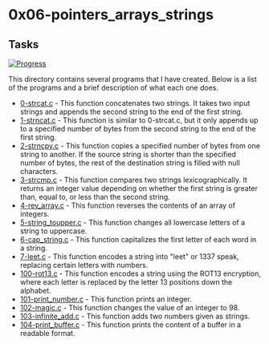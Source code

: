 # 0x06-pointers_arrays_strings

## Tasks

[![Progress](https://img.shields.io/badge/Progress-13%2F13-blue.svg)](https://shields.io/)

This directory contains several programs that I have created. Below is a list of the programs and a brief description of what each one does.

- [0-strcat.c](0-strcat.c) - This function concatenates two strings. It takes two input strings and appends the second string to the end of the first string.
- [1-strncat.c](1-strncat.c) - This function is similar to 0-strcat.c, but it only appends up to a specified number of bytes from the second string to the end of the first string.
- [2-strncpy.c](2-strncpy.c) - This function copies a specified number of bytes from one string to another. If the source string is shorter than the specified number of bytes, the rest of the destination string is filled with null characters.
- [3-strcmp.c](3-strcmp.c) - This function compares two strings lexicographically. It returns an integer value depending on whether the first string is greater than, equal to, or less than the second string.
- [4-rev_array.c](4-rev_array.c) - This function reverses the contents of an array of integers.
- [5-string_toupper.c](5-string_toupper.c) - This function changes all lowercase letters of a string to uppercase.
- [6-cap_string.c](6-cap_string.c) - This function capitalizes the first letter of each word in a string.
- [7-leet.c](7-leet.c) - This function encodes a string into "leet" or 1337 speak, replacing certain letters with numbers.
- [100-rot13.c](100-rot13.c) - This function encodes a string using the ROT13 encryption, where each letter is replaced by the letter 13 positions down the alphabet.
- [101-print_number.c](101-print_number.c) - This function prints an integer.
- [102-magic.c](102-magic.c) - This function changes the value of an integer to 98.
- [103-infinite_add.c](103-infinite_add.c) - This function adds two numbers given as strings.
- [104-print_buffer.c](104-print_buffer.c) - This function prints the content of a buffer in a readable format.
